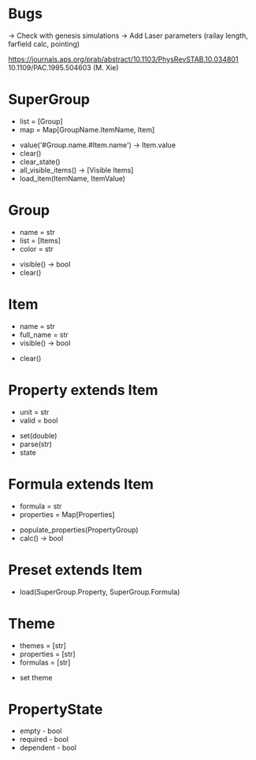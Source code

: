 # Bugs

-> Check with genesis simulations
-> Add Laser parameters (railay length, farfield calc, pointing)


https://journals.aps.org/prab/abstract/10.1103/PhysRevSTAB.10.034801
10.1109/PAC.1995.504603 (M. Xie)


# SuperGroup
 + list = [Group]
 + map = Map[GroupName.ItemName, Item]
 - value('#Group.name.#Item.name') -> Item.value
 - clear()
 - clear_state()
 - all_visible_items() -> [Visible Items]
 - load_item(ItemName, ItemValue)


# Group
+ name = str
+ list = [Items]
+ color = str
- visible() -> bool
- clear()

# Item
+ name = str
+ full_name = str
+ visible() -> bool
- clear()

# Property extends Item
+ unit = str
+ valid = bool
- set(double)
- parse(str)
- state

# Formula extends Item
+ formula = str
+ properties = Map[Properties]
- populate_properties(PropertyGroup)
- calc() -> bool

# Preset extends Item
- load(SuperGroup.Property, SuperGroup.Formula)

# Theme
+ themes = [str]
+ properties = [str]
+ formulas = [str]
- set theme

# PropertyState
- empty - bool
- required - bool
- dependent - bool

